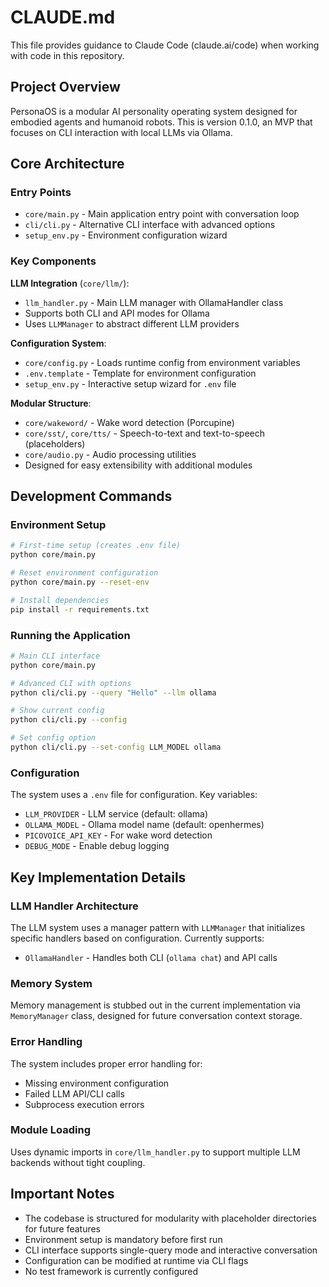 # CLAUDE.md

This file provides guidance to Claude Code (claude.ai/code) when working with code in this repository.

## Project Overview

PersonaOS is a modular AI personality operating system designed for embodied agents and humanoid robots. This is version 0.1.0, an MVP that focuses on CLI interaction with local LLMs via Ollama.

## Core Architecture

### Entry Points
- `core/main.py` - Main application entry point with conversation loop
- `cli/cli.py` - Alternative CLI interface with advanced options
- `setup_env.py` - Environment configuration wizard

### Key Components

**LLM Integration** (`core/llm/`):
- `llm_handler.py` - Main LLM manager with OllamaHandler class
- Supports both CLI and API modes for Ollama
- Uses `LLMManager` to abstract different LLM providers

**Configuration System**:
- `core/config.py` - Loads runtime config from environment variables
- `.env.template` - Template for environment configuration
- `setup_env.py` - Interactive setup wizard for `.env` file

**Modular Structure**:
- `core/wakeword/` - Wake word detection (Porcupine)
- `core/sst/`, `core/tts/` - Speech-to-text and text-to-speech (placeholders)
- `core/audio.py` - Audio processing utilities
- Designed for easy extensibility with additional modules

## Development Commands

### Environment Setup
```bash
# First-time setup (creates .env file)
python core/main.py

# Reset environment configuration
python core/main.py --reset-env

# Install dependencies
pip install -r requirements.txt
```

### Running the Application
```bash
# Main CLI interface
python core/main.py

# Advanced CLI with options
python cli/cli.py --query "Hello" --llm ollama

# Show current config
python cli/cli.py --config

# Set config option
python cli/cli.py --set-config LLM_MODEL ollama
```

### Configuration

The system uses a `.env` file for configuration. Key variables:
- `LLM_PROVIDER` - LLM service (default: ollama)
- `OLLAMA_MODEL` - Ollama model name (default: openhermes)
- `PICOVOICE_API_KEY` - For wake word detection
- `DEBUG_MODE` - Enable debug logging

## Key Implementation Details

### LLM Handler Architecture
The LLM system uses a manager pattern with `LLMManager` that initializes specific handlers based on configuration. Currently supports:
- `OllamaHandler` - Handles both CLI (`ollama chat`) and API calls

### Memory System
Memory management is stubbed out in the current implementation via `MemoryManager` class, designed for future conversation context storage.

### Error Handling
The system includes proper error handling for:
- Missing environment configuration
- Failed LLM API/CLI calls
- Subprocess execution errors

### Module Loading
Uses dynamic imports in `core/llm_handler.py` to support multiple LLM backends without tight coupling.

## Important Notes

- The codebase is structured for modularity with placeholder directories for future features
- Environment setup is mandatory before first run
- CLI interface supports single-query mode and interactive conversation
- Configuration can be modified at runtime via CLI flags
- No test framework is currently configured